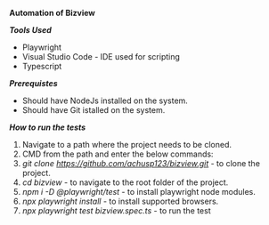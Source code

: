**Automation of Bizview**

**_Tools Used_**
 * Playwright
 * Visual Studio Code - IDE used for scripting
 * Typescript

**_Prerequistes_**
* Should have NodeJs installed on the system.
* Should have Git istalled on the system.

**_How to run the tests_**
1. Navigate to a path where the project needs to be cloned.
2. CMD from the path and enter the below commands:
3. _git clone https://github.com/achusp123/bizview.git_ - to clone the project.
4. _cd bizview_ - to navigate to the root folder of the project.
5. _npm i -D @playwright/test_ - to install playwright node modules.
6. _npx playwright install_ - to install supported browsers.
7. _npx playwright test bizview.spec.ts_ - to run the test
